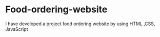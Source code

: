 # Food-ordering-website
I have developed a project food ordering website by using HTML ,CSS, JavaScript
